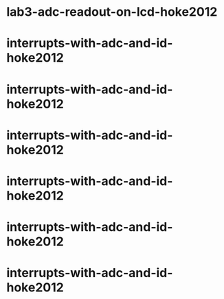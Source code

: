 # lab3-adc-readout-on-lcd-hoke2012
# interrupts-with-adc-and-id-hoke2012
# interrupts-with-adc-and-id-hoke2012
# interrupts-with-adc-and-id-hoke2012
# interrupts-with-adc-and-id-hoke2012
# interrupts-with-adc-and-id-hoke2012
# interrupts-with-adc-and-id-hoke2012
